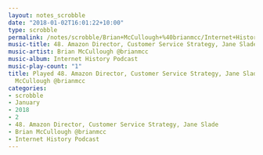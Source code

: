 ```yaml
---
layout: notes_scrobble
date: "2018-01-02T16:01:22+10:00"
type: scrobble
permalink: /notes/scrobble/Brian+McCullough+%40brianmcc/Internet+History+Podcast/e70f7650746b66974788d70733acd98badf66a2c.html
music-title: 48. Amazon Director, Customer Service Strategy, Jane Slade
music-artist: Brian McCullough @brianmcc
music-album: Internet History Podcast
music-play-count: "1"
title: Played 48. Amazon Director, Customer Service Strategy, Jane Slade by Brian
  McCullough @brianmcc
categories:
- scrobble
- January
- 2018
- 2
- 48. Amazon Director, Customer Service Strategy, Jane Slade
- Brian McCullough @brianmcc
- Internet History Podcast
---
```

